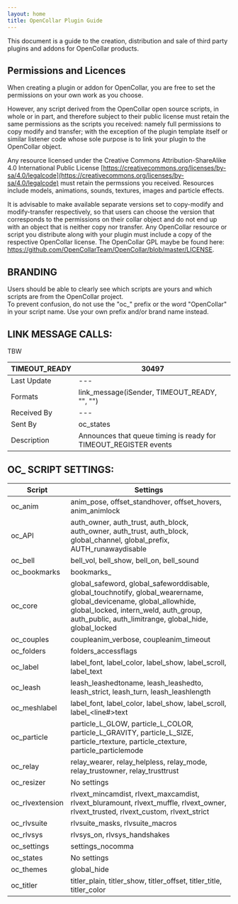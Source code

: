 ```yaml
---
layout: home
title: OpenCollar Plugin Guide
---
```


This document is a guide to  the creation, distribution and sale of third party plugins and addons for OpenCollar products.  

## Permissions and Licences

When creating a plugin or addon for OpenCollar, you are free to set the permissions on your own work as you choose.

However, any script derived from the OpenCollar open source scripts, in whole or in part, and therefore subject to their public 
license must retain the same permissions as the scripts you received: namely full permissions to copy modify and transfer; with 
the exception of the plugin template itself or similar listener code whose sole purpose is to link your plugin to the OpenCollar
object.

Any resource licensed under the Creative Commons Attribution-ShareAlike 4.0 International Public License 
[https://creativecommons.org/licenses/by-sa/4.0/legalcode](https://creativecommons.org/licenses/by-sa/4.0/legalcode) must retain the permssions you received.  Resources include models, 
animations, sounds, textures, images and particle effects.

It is advisable to make available separate versions set to copy-modify and modify-transfer respectively, so that users can choose the version that corresponds to the permissions on their collar object and do not end up with an object that is neither copy nor transfer.
 Any OpenCollar resource or script you distribute along with your plugin must include a copy of the respective OpenCollar license.  The OpenCollar GPL maybe be found here:  https://github.com/OpenCollarTeam/OpenCollar/blob/master/LICENSE.

## BRANDING

Users should be able to clearly see which scripts are yours and which scripts are from the OpenCollar project.  
To prevent confusion, do not use the "oc_" prefix or the word "OpenCollar" in your script name. 
Use your own prefix and/or brand name instead. 

## LINK MESSAGE CALLS:

TBW

TIMEOUT_READY | 30497
---------|----------
Last Update | ---
Formats | link_message(iSender, TIMEOUT_READY, "", "")
Received By | ---
Sent By | oc_states
Description | Announces that queue timing is ready for TIMEOUT_REGISTER events

## OC_ SCRIPT SETTINGS:

Script | Settings
---------|-------------
oc_anim | anim_pose, offset_standhover, offset_hovers, anim_animlock
oc_API | auth_owner, auth_trust, auth_block, auth_owner, auth_trust, auth_block, global_channel, global_prefix, AUTH_runawaydisable
oc_bell | bell_vol, bell_show, bell_on, bell_sound
oc_bookmarks | bookmarks_<NAME>
oc_core | global_safeword, global_safeworddisable, global_touchnotify, global_wearername, global_devicename, global_allowhide, global_locked, intern_weld, auth_group,  auth_public, auth_limitrange, global_hide, global_locked
oc_couples | coupleanim_verbose, coupleanim_timeout
oc_folders | folders_accessflags
oc_label | label_font, label_color, label_show, label_scroll, label_text
oc_leash | leash_leashedtoname, leash_leashedto, leash_strict, leash_turn, leash_leashlength
oc_meshlabel | label_font, label_color, label_show, label_scroll, label_<line#>text
oc_particle | particle_L_GLOW, particle_L_COLOR, particle_L_GRAVITY,  particle_L_SIZE, particle_rtexture, particle_ctexture, particle_particlemode
oc_relay | relay_wearer, relay_helpless, relay_mode, relay_trustowner, relay_trusttrust
oc_resizer | No settings
oc_rlvextension | rlvext_mincamdist, rlvext_maxcamdist, rlvext_bluramount, rlvext_muffle, rlvext_owner, rlvext_trusted, rlvext_custom, rlvext_strict
oc_rlvsuite | rlvsuite_masks, rlvsuite_macros
oc_rlvsys | rlvsys_on, rlvsys_handshakes
oc_settings | settings_nocomma
oc_states | No settings
oc_themes | global_hide
oc_titler | titler_plain, titler_show, titler_offset, titler_title, titler_color
